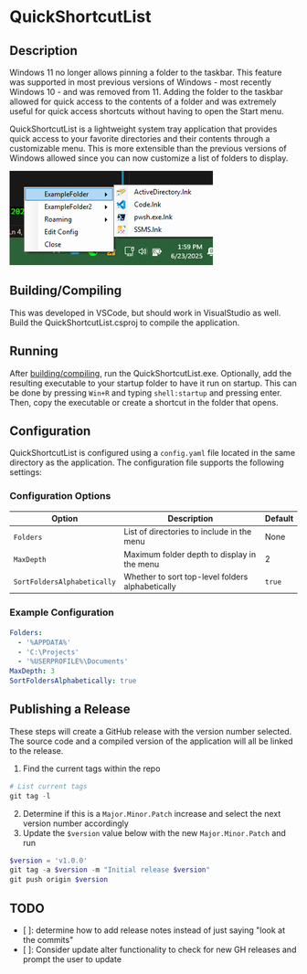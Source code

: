 # QuickShortcutList
## Description
Windows 11 no longer allows pinning a folder to the taskbar. This feature was supported in most previous versions of Windows - most recently Windows 10 - and was removed from 11. Adding the folder to the taskbar allowed for quick access to the contents of a folder and was extremely useful for quick access shortcuts without having to open the Start menu.

QuickShortcutList is a lightweight system tray application that provides quick access to your favorite directories and their contents through a customizable menu. This is more extensible than the previous versions of Windows allowed since you can now customize a list of folders to display.

![Screenshot of application running.](docs/images/Example.png)

## Building/Compiling
This was developed in VSCode, but should work in VisualStudio as well. Build the QuickShortcutList.csproj to compile the application.

## Running
After [building/compiling](#buildingcompiling), run the QuickShortcutList.exe. Optionally, add the resulting executable to your startup folder to have it run on startup. This can be done by pressing `Win+R` and typing `shell:startup` and pressing enter. Then, copy the executable or create a shortcut in the folder that opens.

## Configuration
QuickShortcutList is configured using a `config.yaml` file located in the same directory as the application. The configuration file supports the following settings:

### Configuration Options

| Option | Description | Default |
|--------|-------------|---------|
| `Folders` | List of directories to include in the menu | None |
| `MaxDepth` | Maximum folder depth to display in the menu | 2 |
| `SortFoldersAlphabetically` | Whether to sort top-level folders alphabetically | `true` |

### Example Configuration

```yaml
Folders:
  - '%APPDATA%'
  - 'C:\Projects'
  - '%USERPROFILE%\Documents'
MaxDepth: 3
SortFoldersAlphabetically: true
```

## Publishing a Release
These steps will create a GitHub release with the version number selected. The source code and a compiled version of the application will all be linked to the release.

1. Find the current tags within the repo
```PowerShell
# List current tags
git tag -l
```

2. Determine if this is a `Major.Minor.Patch` increase and select the next version number accordingly
3. Update the `$version` value below with the new `Major.Minor.Patch` and run
```PowerShell
$version = 'v1.0.0'
git tag -a $version -m "Initial release $version"
git push origin $version
```

## TODO
- [ ]: determine how to add release notes instead of just saying "look at the commits"
- [ ]: Consider update alter functionality to check for new GH releases and prompt the user to update